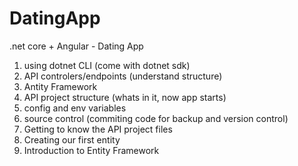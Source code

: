# DatingApp
.net core + Angular - Dating App

1. using dotnet CLI (come with dotnet sdk)
2. API controlers/endpoints (understand structure)
3. Antity Framework
4. API project structure (whats in it, now app starts)
5. config and env variables
6. source control (commiting code for backup and version control)
8. Getting to know the API project files
9. Creating our first entity
10. Introduction to Entity Framework